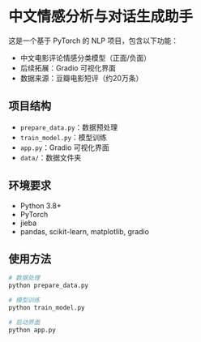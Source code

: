 # 中文情感分析与对话生成助手

这是一个基于 PyTorch 的 NLP 项目，包含以下功能：

- 中文电影评论情感分类模型（正面/负面）
- 后续拓展：Gradio 可视化界面
- 数据来源：豆瓣电影短评（约20万条）

## 项目结构

- `prepare_data.py`：数据预处理
- `train_model.py`：模型训练
- `app.py`：Gradio 可视化界面
- `data/`：数据文件夹

## 环境要求

- Python 3.8+
- PyTorch
- jieba
- pandas, scikit-learn, matplotlib, gradio

## 使用方法

```bash
# 数据处理
python prepare_data.py

# 模型训练
python train_model.py

# 启动界面
python app.py
